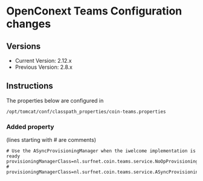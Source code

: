# OpenConext Teams Configuration changes

## Versions
 - Current Version: 2.12.x
 - Previous Version: 2.8.x

## Instructions

The properties below are configured in

    /opt/tomcat/conf/classpath_properties/coin-teams.properties

### Added property

(lines starting with # are comments)

    # Use the ASyncProvisioningManager when the iwelcome implementation is ready
    provisioningManagerClass=nl.surfnet.coin.teams.service.NoOpProvisioningManager
    # provisioningManagerClass=nl.surfnet.coin.teams.service.ASyncProvisioningManager

